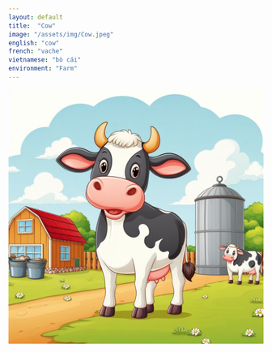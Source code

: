 ```yaml
---
layout: default
title:  "Cow"
image: "/assets/img/Cow.jpeg"
english: "cow"
french: "vache"
vietnamese: "bò cái"
environment: "Farm"
---
```


![Cow](/assets/img/Cow.jpeg)